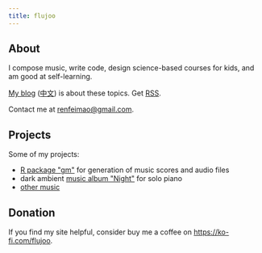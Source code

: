 ```yaml
---
title: flujoo
---
```


## About

I compose music, write code, design science-based courses for kids, and am good at self-learning.

[My blog](/en) ([中文](/cn)) is about these topics. Get [RSS](/index.xml).

Contact me at renfeimao@gmail.com.


## Projects

Some of my projects:

- [R package "gm"](https://github.com/flujoo/gm) for generation of music scores and audio files
- dark ambient [music album "Night"](/en/my-music-album-night) for solo piano
- [other music](/en/my-early-music)


## Donation

If you find my site helpful, consider buy me a coffee on <https://ko-fi.com/flujoo>.
